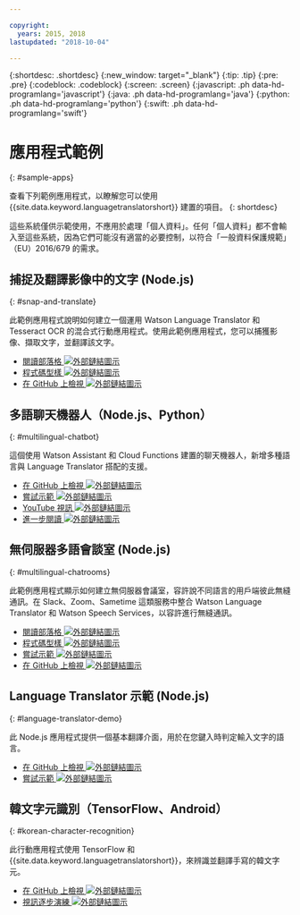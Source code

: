 ```yaml
---

copyright:
  years: 2015, 2018
lastupdated: "2018-10-04"

---
```


{:shortdesc: .shortdesc}
{:new_window: target="_blank"}
{:tip: .tip}
{:pre: .pre}
{:codeblock: .codeblock}
{:screen: .screen}
{:javascript: .ph data-hd-programlang='javascript'}
{:java: .ph data-hd-programlang='java'}
{:python: .ph data-hd-programlang='python'}
{:swift: .ph data-hd-programlang='swift'}

# 應用程式範例
{: #sample-apps}

查看下列範例應用程式，以瞭解您可以使用 {{site.data.keyword.languagetranslatorshort}} 建置的項目。
{: shortdesc}

這些系統僅供示範使用，不應用於處理「個人資料」。任何「個人資料」都不會輸入至這些系統，因為它們可能沒有適當的必要控制，以符合「一般資料保護規範」（EU）2016/679 的需求。

## 捕捉及翻譯影像中的文字 (Node.js)
{: #snap-and-translate}

此範例應用程式說明如何建立一個運用 Watson Language Translator 和 Tesseract OCR 的混合式行動應用程式。使用此範例應用程式，您可以捕獲影像、擷取文字，並翻譯該文字。 

- [閱讀部落格 ![外部鏈結圖示](../../icons/launch-glyph.svg "外部鏈結圖示")](https://developer.ibm.com/announcements/snap-translate-using-tesseract-ocr-watson-language-translator/)
- [程式碼型樣 ![外部鏈結圖示](../../icons/launch-glyph.svg "外部鏈結圖示")](https://developer.ibm.com/patterns/snap-translate-using-tesseract-ocr-watson-language-translator/)
- [在 GitHub 上檢視 ![外部鏈結圖示](../../icons/launch-glyph.svg "外部鏈結圖示")](https://github.com/IBM/snap-and-translate)

## 多語聊天機器人（Node.js、Python）
{: #multilingual-chatbot}

這個使用 Watson Assistant 和 Cloud Functions 建置的聊天機器人，新增多種語言與 Language Translator 搭配的支援。

- [在 GitHub 上檢視 ![外部鏈結圖示](../../icons/launch-glyph.svg "外部鏈結圖示")](https://github.com/with-watson/multilingual-chatbot)
- [嘗試示範 ![外部鏈結圖示](../../icons/launch-glyph.svg "外部鏈結圖示")](https://multilingual-chatbot-demo.mybluemix.net/)
- [YouTube 視訊 ![外部鏈結圖示](../../icons/launch-glyph.svg "外部鏈結圖示")](https://www.youtube.com/watch?v=d7DXydORTME)
- [進一步閱讀 ![外部鏈結圖示](../../icons/launch-glyph.svg "外部鏈結圖示")](https://medium.com/ibm-watson/build-multilingual-chatbots-with-watson-language-translator-watson-assistant-8c38247e8af1)

## 無伺服器多語會談室 (Node.js)
{: #multilingual-chatrooms}

此範例應用程式顯示如何建立無伺服器會議室，容許說不同語言的用戶端彼此無縫通訊。在 Slack、Zoom、Sametime 這類服務中整合 Watson Language Translator 和 Watson Speech Services，以容許進行無縫通訊。

- [閱讀部落格 ![外部鏈結圖示](../../icons/launch-glyph.svg "外部鏈結圖示")](https://medium.com/kkbankol-events/the-motivation-behind-this-particular-project-comes-from-playing-one-of-my-favorite-android-games-76c92b27c8e8)
- [程式碼型樣 ![外部鏈結圖示](../../icons/launch-glyph.svg "外部鏈結圖示")](https://developer.ibm.com/patterns/deploy-serverless-multilingual-conference-room/)
- [嘗試示範 ![外部鏈結圖示](../../icons/launch-glyph.svg "外部鏈結圖示")](https://translation-mqtt.mybluemix.net/)
- [在 GitHub 上檢視 ![外部鏈結圖示](../../icons/launch-glyph.svg "外部鏈結圖示")](https://github.com/IBM/serverless-language-translation)

## Language Translator 示範 (Node.js)
{: #language-translator-demo}

此 Node.js 應用程式提供一個基本翻譯介面，用於在您鍵入時判定輸入文字的語言。

- [在 GitHub 上檢視 ![外部鏈結圖示](../../icons/launch-glyph.svg "外部鏈結圖示")](https://github.com/watson-developer-cloud/language-translator-nodejs)
- [嘗試示範 ![外部鏈結圖示](../../icons/launch-glyph.svg "外部鏈結圖示")](https://language-translator-demo.ng.bluemix.net/)


## 韓文字元識別（TensorFlow、Android）
{: #korean-character-recognition}

此行動應用程式使用 TensorFlow 和 {{site.data.keyword.languagetranslatorshort}}，來辨識並翻譯手寫的韓文字元。

- [在 GitHub 上檢視 ![外部鏈結圖示](../../icons/launch-glyph.svg "外部鏈結圖示")](https://github.com/IBM/tensorflow-hangul-recognition)
- [視訊逐步演練 ![外部鏈結圖示](../../icons/launch-glyph.svg "外部鏈結圖示")](https://www.youtube.com/watch?v=Ynusw4RcyRY)
